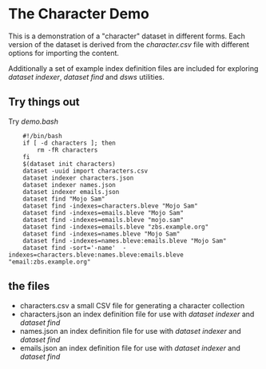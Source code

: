 
# The Character Demo

This is a demonstration of a "character" dataset in different forms. Each 
version of the dataset is derived from the _character.csv_ file with 
different options for importing the content.

Additionally a set of example index definition files are included for
exploring _dataset indexer_, _dataset find_ and _dsws_ utilities.

## Try things out

Try _demo.bash_

```shell
    #!/bin/bash
    if [ -d characters ]; then
        rm -fR characters
    fi
    $(dataset init characters)
    dataset -uuid import characters.csv
    dataset indexer characters.json
    dataset indexer names.json
    dataset indexer emails.json
    dataset find "Mojo Sam"
    dataset find -indexes=characters.bleve "Mojo Sam"
    dataset find -indexes=emails.bleve "Mojo Sam"
    dataset find -indexes=emails.bleve "mojo.sam"
    dataset find -indexes=emails.bleve "zbs.example.org"
    dataset find -indexes=names.bleve "Mojo Sam"
    dataset find -indexes=names.bleve:emails.bleve "Mojo Sam" 
    dataset find -sort='-name'  -indexes=characters.bleve:names.bleve:emails.bleve "email:zbs.example.org"
```

## the files

+ characters.csv a small CSV file for generating a character collection
+ characters.json an index definition file for use with _dataset indexer_ and _dataset find_
+ names.json an index definition file for use with _dataset indexer_ and _dataset find_
+ emails.json an index definition file for use with _dataset indexer_ and _dataset find_


